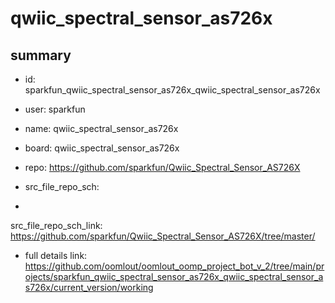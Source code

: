 # qwiic_spectral_sensor_as726x
 
## summary 
* id: sparkfun_qwiic_spectral_sensor_as726x_qwiic_spectral_sensor_as726x
* user: sparkfun
* name: qwiic_spectral_sensor_as726x
* board: qwiic_spectral_sensor_as726x
* repo: https://github.com/sparkfun/Qwiic_Spectral_Sensor_AS726X



* src_file_repo_sch: 
*
 src_file_repo_sch_link: https://github.com/sparkfun/Qwiic_Spectral_Sensor_AS726X/tree/master/
* full details link: https://github.com/oomlout/oomlout_oomp_project_bot_v_2/tree/main/projects/sparkfun_qwiic_spectral_sensor_as726x_qwiic_spectral_sensor_as726x/current_version/working  






